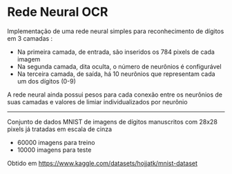 # Rede Neural OCR

Implementação de uma rede neural simples para reconhecimento de dígitos em 3 camadas :

- Na primeira camada, de entrada, são inseridos os 784 pixels de cada imagem
- Na segunda camada, dita oculta, o número de neurônios é configurável
- Na terceira camada, de saída, há 10 neurônios que representam cada um dos dígitos (0-9)

A rede neural ainda possui pesos para cada conexão entre os neurônios de suas camadas e valores de limiar individualizados por neurônio

---

Conjunto de dados MNIST de imagens de dígitos manuscritos com 28x28 pixels já tratadas em escala de cinza
- 60000 imagens para treino
- 10000 imagens para teste

Obtido em https://www.kaggle.com/datasets/hojjatk/mnist-dataset

